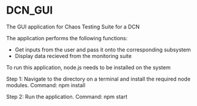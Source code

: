# DCN_GUI
The GUI application for Chaos Testing Suite for a DCN

The application performs the following functions:
- Get inputs from the user and pass it onto the corresponding subsystem
- Display data recieved from the monitoring suite

To run this application, node.js needs to be installed on the system

Step 1:
Navigate to the directory on a terminal and install the required node modules.
Command: npm install

Step 2:
Run the application.
Command: npm start
